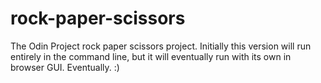 # rock-paper-scissors
The Odin Project rock paper scissors project. Initially this version will run
entirely in the command line, but it will eventually run with its own in
browser GUI. Eventually. :)
